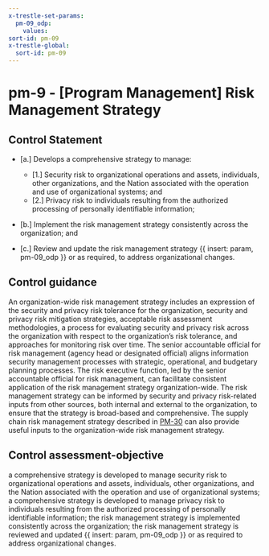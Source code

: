 ```yaml
---
x-trestle-set-params:
  pm-09_odp:
    values:
sort-id: pm-09
x-trestle-global:
  sort-id: pm-09
---
```


# pm-9 - \[Program Management\] Risk Management Strategy

## Control Statement

- \[a.\] Develops a comprehensive strategy to manage:

  - \[1.\] Security risk to organizational operations and assets, individuals, other organizations, and the Nation associated with the operation and use of organizational systems; and
  - \[2.\] Privacy risk to individuals resulting from the authorized processing of personally identifiable information;

- \[b.\] Implement the risk management strategy consistently across the organization; and

- \[c.\] Review and update the risk management strategy {{ insert: param, pm-09_odp }} or as required, to address organizational changes.

## Control guidance

An organization-wide risk management strategy includes an expression of the security and privacy risk tolerance for the organization, security and privacy risk mitigation strategies, acceptable risk assessment methodologies, a process for evaluating security and privacy risk across the organization with respect to the organization’s risk tolerance, and approaches for monitoring risk over time. The senior accountable official for risk management (agency head or designated official) aligns information security management processes with strategic, operational, and budgetary planning processes. The risk executive function, led by the senior accountable official for risk management, can facilitate consistent application of the risk management strategy organization-wide. The risk management strategy can be informed by security and privacy risk-related inputs from other sources, both internal and external to the organization, to ensure that the strategy is broad-based and comprehensive. The supply chain risk management strategy described in [PM-30](#pm-30) can also provide useful inputs to the organization-wide risk management strategy.

## Control assessment-objective

a comprehensive strategy is developed to manage security risk to organizational operations and assets, individuals, other organizations, and the Nation associated with the operation and use of organizational systems;
a comprehensive strategy is developed to manage privacy risk to individuals resulting from the authorized processing of personally identifiable information;
the risk management strategy is implemented consistently across the organization;
the risk management strategy is reviewed and updated {{ insert: param, pm-09_odp }} or as required to address organizational changes.
